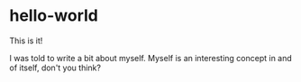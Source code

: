 # hello-world
This is it!

I was told to write a bit about myself. Myself is an interesting concept in and of itself, don't you think?
